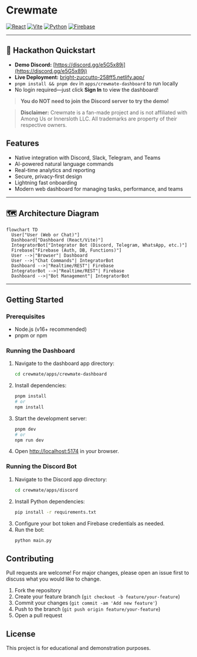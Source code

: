 # Crewmate

[![React](https://img.shields.io/badge/React-20232A?style=for-the-badge&logo=react&logoColor=61DAFB)](https://react.dev/)
[![Vite](https://img.shields.io/badge/Vite-646CFF?style=for-the-badge&logo=vite&logoColor=FFD62E)](https://vitejs.dev/)
[![Python](https://img.shields.io/badge/Python-3776AB?style=for-the-badge&logo=python&logoColor=white)](https://python.org/)
[![Firebase](https://img.shields.io/badge/Firebase-FFCA28?style=for-the-badge&logo=firebase&logoColor=white)](https://firebase.google.com/)

---

## 🚀 Hackathon Quickstart
- **Demo Discord:** [https://discord.gg/e5G5x89j](https://discord.gg/e5G5x89j)
- **Live Deployment:** [bright-zuccutto-258ff5.netlify.app/](bright-zuccutto-258ff5.netlify.app/)
- `pnpm install && pnpm dev` in `apps/crewmate-dashboard` to run locally
- No login required—just click **Sign In** to view the dashboard!

> **You do NOT need to join the Discord server to try the demo!**

> **Disclaimer:** Crewmate is a fan-made project and is not affiliated with Among Us or Innersloth LLC. All trademarks are property of their respective owners.

## Features
- Native integration with Discord, Slack, Telegram, and Teams
- AI-powered natural language commands
- Real-time analytics and reporting
- Secure, privacy-first design
- Lightning fast onboarding
- Modern web dashboard for managing tasks, performance, and teams

---

## 🗺️ Architecture Diagram

```mermaid
flowchart TD
  User["User (Web or Chat)"]
  Dashboard["Dashboard (React/Vite)"]
  IntegratorBot["Integrator Bot (Discord, Telegram, WhatsApp, etc.)"]
  Firebase["Firebase (Auth, DB, Functions)"]
  User -->|"Browser"| Dashboard
  User -->|"Chat Commands"| IntegratorBot
  Dashboard -->|"Realtime/REST"| Firebase
  IntegratorBot -->|"Realtime/REST"| Firebase
  Dashboard -->|"Bot Management"| IntegratorBot
```

---

## Getting Started

### Prerequisites
- Node.js (v16+ recommended)
- pnpm or npm

### Running the Dashboard

1. Navigate to the dashboard app directory:
   ```sh
   cd crewmate/apps/crewmate-dashboard
   ```
2. Install dependencies:
   ```sh
   pnpm install
   # or
   npm install
   ```
3. Start the development server:
   ```sh
   pnpm dev
   # or
   npm run dev
   ```
4. Open [http://localhost:5174](http://localhost:5174) in your browser.

### Running the Discord Bot

1. Navigate to the Discord app directory:
   ```sh
   cd crewmate/apps/discord
   ```
2. Install Python dependencies:
   ```sh
   pip install -r requirements.txt
   ```
3. Configure your bot token and Firebase credentials as needed.
4. Run the bot:
   ```sh
   python main.py
   ```

## Contributing

Pull requests are welcome! For major changes, please open an issue first to discuss what you would like to change.

1. Fork the repository
2. Create your feature branch (`git checkout -b feature/your-feature`)
3. Commit your changes (`git commit -am 'Add new feature'`)
4. Push to the branch (`git push origin feature/your-feature`)
5. Open a pull request

## License

This project is for educational and demonstration purposes. 